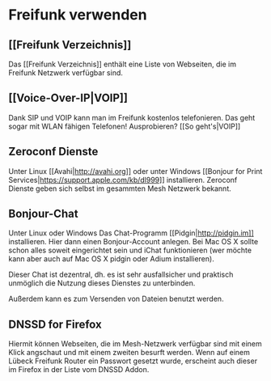 # Freifunk verwenden

## [[Freifunk Verzeichnis]]

Das [[Freifunk Verzeichnis]] enthält eine Liste von Webseiten, die im Freifunk Netzwerk verfügbar sind.

## [[Voice-Over-IP|VOIP]]

Dank SIP und VOIP kann man im Freifunk kostenlos telefonieren. Das geht sogar mit WLAN fähigen Telefonen! Ausprobieren? [[So geht's|VOIP]]

## Zeroconf Dienste

Unter Linux [[Avahi|http://avahi.org]] oder unter Windows [[Bonjour for Print Services|https://support.apple.com/kb/dl999]] installieren. Zeroconf Dienste geben sich selbst im gesammten Mesh Netzwerk bekannt.

## Bonjour-Chat

Unter Linux oder Windows Das Chat-Programm [[Pidgin|http://pidgin.im]] installieren. Hier dann einen Bonjour-Account anlegen. Bei Mac OS X sollte schon alles soweit eingerichtet sein und iChat funktionieren (wer möchte kann aber auch auf Mac OS X pidgin oder Adium installieren).

Dieser Chat ist dezentral, dh. es ist sehr ausfallsicher und praktisch unmöglich die Nutzung dieses Dienstes zu unterbinden.

Außerdem kann es zum Versenden von Dateien benutzt werden.

## DNSSD for Firefox

Hiermit können Webseiten, die im Mesh-Netzwerk verfügbar sind mit einem Klick angschaut und mit einem zweiten besurft werden. Wenn auf einem Lübeck Freifunk Router ein Passwort gesetzt wurde, erscheint auch dieser im Firefox in der Liste vom DNSSD Addon.